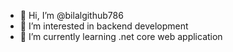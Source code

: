 - 👋 Hi, I’m @bilalgithub786
- 👀 I’m interested in backend development
- 🌱 I’m currently learning .net core web application 


<!---
bilalgithub786/bilalgithub786 is a ✨ special ✨ repository because its `README.md` (this file) appears on your GitHub profile.
You can click the Preview link to take a look at your changes.
--->
